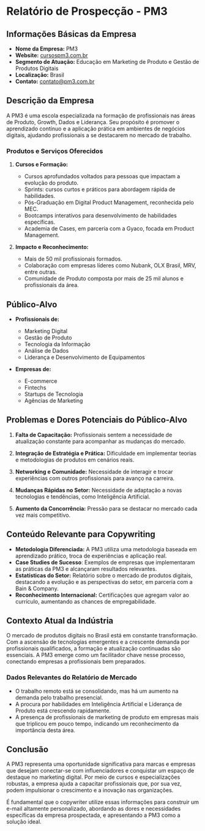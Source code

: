 # Relatório de Prospecção - PM3

## Informações Básicas da Empresa

- **Nome da Empresa:** PM3
- **Website:** [cursospm3.com.br](http://www.cursospm3.com.br)
- **Segmento de Atuação:** Educação em Marketing de Produto e Gestão de Produtos Digitais
- **Localização:** Brasil
- **Contato:** contato@pm3.com.br

## Descrição da Empresa

A PM3 é uma escola especializada na formação de profissionais nas áreas de Produto, Growth, Dados e Liderança. Seu propósito é promover o aprendizado contínuo e a aplicação prática em ambientes de negócios digitais, ajudando profissionais a se destacarem no mercado de trabalho.

### Produtos e Serviços Oferecidos

1. **Cursos e Formação:**
   - Cursos aprofundados voltados para pessoas que impactam a evolução do produto.
   - Sprints: cursos curtos e práticos para abordagem rápida de habilidades.
   - Pós-Graduação em Digital Product Management, reconhecida pelo MEC.
   - Bootcamps interativos para desenvolvimento de habilidades específicas.
   - Academia de Cases, em parceria com a Gyaco, focada em Product Management.

2. **Impacto e Reconhecimento:**
   - Mais de 50 mil profissionais formados.
   - Colaboração com empresas líderes como Nubank, OLX Brasil, MRV, entre outras.
   - Comunidade de Produto composta por mais de 25 mil alunos e profissionais da área.

## Público-Alvo

- **Profissionais de:**
  - Marketing Digital
  - Gestão de Produto
  - Tecnologia da Informação
  - Análise de Dados
  - Liderança e Desenvolvimento de Equipamentos

- **Empresas de:**
  - E-commerce
  - Fintechs
  - Startups de Tecnologia
  - Agências de Marketing

## Problemas e Dores Potenciais do Público-Alvo

1. **Falta de Capacitação:** Profissionais sentem a necessidade de atualização constante para acompanhar as mudanças do mercado.
  
2. **Integração de Estratégia e Prática:** Dificuldade em implementar teorias e metodologias de produtos em cenários reais.
  
3. **Networking e Comunidade:** Necessidade de interagir e trocar experiências com outros profissionais para avanço na carreira.

4. **Mudanças Rápidas no Setor:** Necessidade de adaptação a novas tecnologias e tendências, como Inteligência Artificial.

5. **Aumento da Concorrência:** Pressão para se destacar no mercado cada vez mais competitivo.

## Conteúdo Relevante para Copywriting

- **Metodologia Diferenciada:** A PM3 utiliza uma metodologia baseada em aprendizado prático, troca de experiências e aplicação real.
- **Case Studies de Sucesso**: Exemplos de empresas que implementaram as práticas da PM3 e alcançaram resultados relevantes.
- **Estatísticas do Setor:** Relatório sobre o mercado de produtos digitais, destacando a evolução e as perspectivas do setor, em parceria com a Bain & Company.
- **Reconhecimento Internacional:** Certificações que agregam valor ao currículo, aumentando as chances de empregabilidade.

## Contexto Atual da Indústria

O mercado de produtos digitais no Brasil está em constante transformação. Com a ascensão de tecnologias emergentes e a crescente demanda por profissionais qualificados, a formação e atualização continuadas são essenciais. A PM3 emerge como um facilitador chave nesse processo, conectando empresas a profissionais bem preparados.

### Dados Relevantes do Relatório de Mercado

- O trabalho remoto está se consolidando, mas há um aumento na demanda pelo trabalho presencial.
- A procura por habilidades em Inteligência Artificial e Liderança de Produto está crescendo rapidamente.
- A presença de profissionais de marketing de produto em empresas mais que triplicou em pouco tempo, indicando um reconhecimento da importância desta área.

## Conclusão

A PM3 representa uma oportunidade significativa para marcas e empresas que desejam conectar-se com influenciadores e conquistar um espaço de destaque no marketing digital. Por meio de cursos e especializações robustas, a empresa ajuda a capacitar profissionais que, por sua vez, podem impulsionar o crescimento e a inovação nas organizações.

É fundamental que o copywriter utilize essas informações para construir um e-mail altamente personalizado, abordando as dores e necessidades específicas da empresa prospectada, e apresentando a PM3 como a solução ideal.